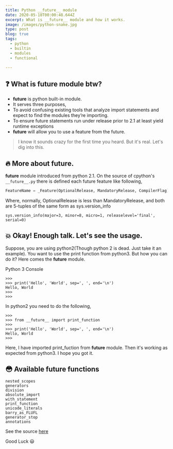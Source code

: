 ```yaml
---
title: Python __future__ module
date: 2020-05-18T00:00:48.644Z
excerpt: What is __future__ module and how it works.
image: /images/python-snake.jpg
type: post
blog: true
tags:
  - python
  - builtin
  - modules
  - functional

---
```

## :question: What is __future__ module btw?
* __future__ is python built-in module.
* It serves three purposes, 
* To avoid confusing existing tools that analyze import statements and expect to find the modules they’re importing.
* To ensure future statements run under release prior to 2.1 at least yield runtime exceptions
* __future__ will allow you to use a feature from the future.

> I know it sounds crazy for the first time you heard. But it's real. Let's dig into this.

## :fire: More about __future__.
__future__ module introduced from python 2.1. On the source of cpython's `__future__.py` there is defined each future feature like following,
```python
FeatureName = _Feature(OptionalRelease, MandatoryRelease, CompilerFlag)
```
Where, normally, OptionalRelease is less than MandatoryRelease, and both are 5-tuples of the same form as sys.version_info
```
sys.version_info(major=3, minor=8, micro=1, releaselevel='final', serial=0)
```

## :collision: Okay! Enough talk. Let's see the usage.
Suppose, you are using python2(Though python 2 is dead. Just take it an example). You want to use the print function from python3. But how you can do it? Here comes the __future__ module.

Python 3 Console
```
>>>
>>> print('Hello', 'World', sep=', ', end='\n')
Hello, World
>>>
>>>
```

In python2 you need to do the following,
```
>>>
>>> from __future__ import print_function
>>>
>>> print('Hello', 'World', sep=', ', end='\n')
Hello, World
>>>
```
Here, I have imported print_fuction from __future__ module. Then it's working as expected from python3. I hope you got it.

## :flushed: Available future functions
`nested_scopes`  
`generators`  
`division`  
`absolute_import`  
`with_statement`  
`print_function`  
`unicode_literals`  
`barry_as_FLUFL`  
`generator_stop`  
`annotations`  

See the source [here](https://github.com/python/cpython/blob/3.8/Lib/__future__.py)

Good Luck :smiley: